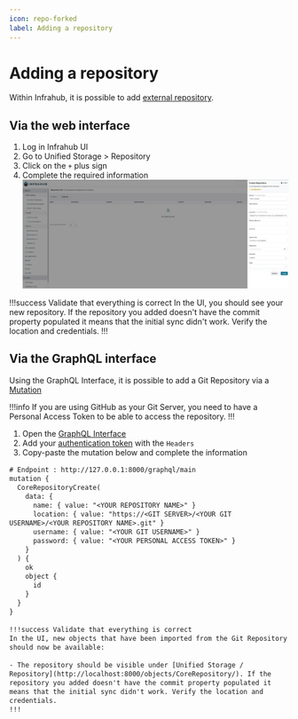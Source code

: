 ```yaml
---
icon: repo-forked
label: Adding a repository
---
```

# Adding a repository

Within Infrahub, it is possible to add [external repository](/topics/repository).

## Via the web interface

  1. Log in Infrahub UI
  2. Go to Unified Storage > Repository
  3. Click on the `+` plus sign
  4. Complete the required information
  ![Add a Git Repository ](../media/create_repository.png)

!!!success Validate that everything is correct
In the UI, you should see your new repository. If the repository you added doesn't have the commit property populated it means that the initial sync didn't work. Verify the location and credentials.
!!!

## Via the GraphQL interface

Using the GraphQL Interface, it is possible to add a Git Repository via a [Mutation](/topics/graphql)

!!!info
If you are using GitHub as your Git Server, you need to have a Personal Access Token to be able to access the repository.
!!!

  1. Open the [GraphQL Interface](http://localhost:8000/graphql)
  2. Add your [authentication token](/topics/auth) with the `Headers`
  3. Copy-paste the mutation below and complete the information

```graphqls
# Endpoint : http://127.0.0.1:8000/graphql/main
mutation {
  CoreRepositoryCreate(
    data: {
      name: { value: "<YOUR REPOSITORY NAME>" }
      location: { value: "https://<GIT SERVER>/<YOUR GIT USERNAME>/<YOUR REPOSITORY NAME>.git" }
      username: { value: "<YOUR GIT USERNAME>" }
      password: { value: "<YOUR PERSONAL ACCESS TOKEN>" }
    }
  ) {
    ok
    object {
      id
    }
  }
}

!!!success Validate that everything is correct
In the UI, new objects that have been imported from the Git Repository should now be available:

- The repository should be visible under [Unified Storage / Repository](http://localhost:8000/objects/CoreRepository/). If the repository you added doesn't have the commit property populated it means that the initial sync didn't work. Verify the location and credentials.
!!!
